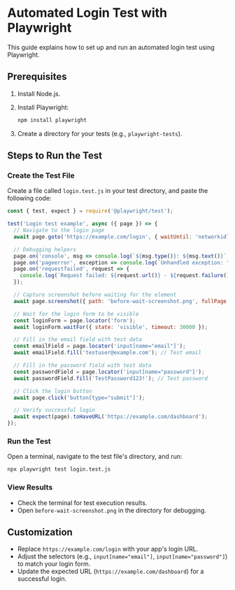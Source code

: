 # Automated Login Test with Playwright

This guide explains how to set up and run an automated login test using Playwright.

## Prerequisites
1. Install Node.js.
2. Install Playwright:

   ```bash
   npm install playwright
   ```

3. Create a directory for your tests (e.g., `playwright-tests`).

## Steps to Run the Test

### Create the Test File
Create a file called `login.test.js` in your test directory, and paste the following code:

```javascript
const { test, expect } = require('@playwright/test');

test('Login test example', async ({ page }) => {
  // Navigate to the login page
  await page.goto('https://example.com/login', { waitUntil: 'networkidle' });

  // Debugging helpers
  page.on('console', msg => console.log(`${msg.type()}: ${msg.text()}`));
  page.on('pageerror', exception => console.log(`Unhandled exception: "${exception}"`));
  page.on('requestfailed', request => {
    console.log(`Request failed: ${request.url()} - ${request.failure().errorText}`);
  });

  // Capture screenshot before waiting for the element
  await page.screenshot({ path: 'before-wait-screenshot.png', fullPage: true });

  // Wait for the login form to be visible
  const loginForm = page.locator('form');
  await loginForm.waitFor({ state: 'visible', timeout: 30000 });

  // Fill in the email field with test data
  const emailField = page.locator('input[name="email"]');
  await emailField.fill('testuser@example.com'); // Test email

  // Fill in the password field with test data
  const passwordField = page.locator('input[name="password"]');
  await passwordField.fill('TestPassword123!'); // Test password

  // Click the login button
  await page.click('button[type="submit"]');

  // Verify successful login
  await expect(page).toHaveURL('https://example.com/dashboard');
});
```

### Run the Test
Open a terminal, navigate to the test file's directory, and run:

```bash
npx playwright test login.test.js
```

### View Results
- Check the terminal for test execution results.
- Open `before-wait-screenshot.png` in the directory for debugging.

## Customization
- Replace `https://example.com/login` with your app's login URL.
- Adjust the selectors (e.g., `input[name="email"]`, `input[name="password"]`) to match your login form.
- Update the expected URL (`https://example.com/dashboard`) for a successful login.

 